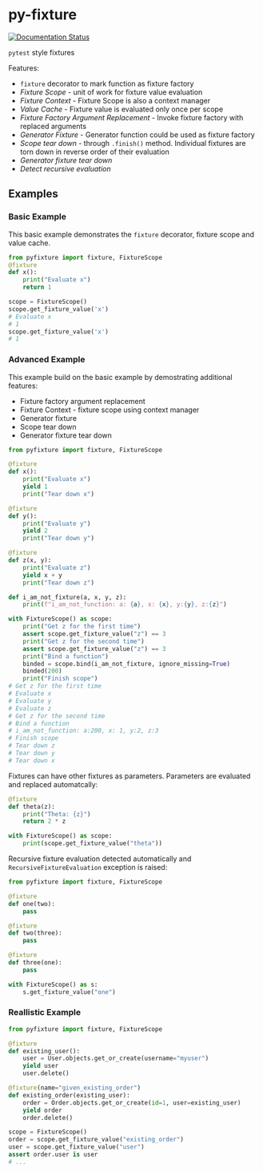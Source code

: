 # py-fixture

[![Documentation Status](https://readthedocs.org/projects/py-fixture/badge/?version=latest)](https://py-fixture.readthedocs.io/en/latest/?badge=latest)

`pytest` style fixtures

Features:

* `fixture` decorator to mark function as fixture factory
* *Fixture Scope* - unit of work for fixture value evaluation
* *Fixture Context* - Fixture Scope is also a context manager
* *Value Cache* - Fixture value is evaluated only once per scope
* *Fixture Factory Argument Replacement* - Invoke fixture factory with replaced arguments
* *Generator Fixture* - Generator function could be used as fixture factory
* *Scope tear down* - through `.finish()` method. Individual fixtures are torn down in reverse order of their evaluation
* *Generator fixture tear down*
* *Detect recursive evaluation*

## Examples

### Basic Example

This basic example demonstrates the `fixture` decorator, fixture scope and value cache.

```python
from pyfixture import fixture, FixtureScope
@fixture
def x():
    print("Evaluate x")
    return 1

scope = FixtureScope()
scope.get_fixture_value('x')
# Evaluate x
# 1
scope.get_fixture_value('x')
# 1
```

### Advanced Example

This example build on the basic example by demostrating additional features:

* Fixture factory argument replacement
* Fixture Context - fixture scope using context manager
* Generator fixture
* Scope tear down
* Generator fixture tear down

```python
from pyfixture import fixture, FixtureScope

@fixture
def x():
    print("Evaluate x")
    yield 1
    print("Tear down x")

@fixture
def y():
    print("Evaluate y")
    yield 2
    print("Tear down y")

@fixture
def z(x, y):
    print("Evaluate z")
    yield x + y
    print("Tear down z")

def i_am_not_fixture(a, x, y, z):
    print(f"i_am_not_function: a: {a}, x: {x}, y:{y}, z:{z}")

with FixtureScope() as scope:
    print("Get z for the first time")
    assert scope.get_fixture_value("z") == 3
    print("Get z for the second time")
    assert scope.get_fixture_value("z") == 3
    print("Bind a function")
    binded = scope.bind(i_am_not_fixture, ignore_missing=True)
    binded(200)
    print("Finish scope")
# Get z for the first time
# Evaluate x
# Evaluate y
# Evaluate z
# Get z for the second time
# Bind a function
# i_am_not_function: a:200, x: 1, y:2, z:3
# Finish scope
# Tear down z
# Tear down y
# Tear down x
```

Fixtures can have other fixtures as parameters. Parameters are evaluated and replaced automatcally:

```python
@fixture
def theta(z):
    print("Theta: {z}")
    return 2 * z

with FixtureScope() as scope:
    print(scope.get_fixture_value("theta"))
```

Recursive fixture evaluation detected automatically and `RecursiveFixtureEvaluation` exception is raised:

```python
from pyfixture import fixture, FixtureScope

@fixture
def one(two):
    pass

@fixture
def two(three):
    pass

@fixture
def three(one):
    pass

with FixtureScope() as s:
    s.get_fixture_value("one")

```

### Reallistic Example

```python
from pyfixture import fixture, FixtureScope

@fixture
def existing_user():
    user = User.objects.get_or_create(username="myuser")
    yield user
    user.delete()

@fixture(name="given_existing_order")
def existing_order(existing_user):
    order = Order.objects.get_or_create(id=1, user=existing_user)
    yield order
    order.delete()

scope = FixtureScope()
order = scope.get_fixture_value("existing_order")
user = scope.get_fixture_value("user")
assert order.user is user
# ...

```
